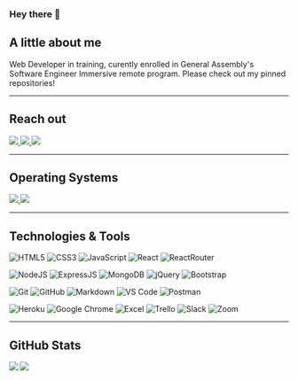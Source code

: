 ### Hey there 👋

## A little about me
 Web Developer in training, curently enrolled in General Assembly's Software Engineer Immersive remote program. Please check out my pinned repositories!  

---

## Reach out
<a href="https://www.linkedin.com/in/davidphilipcollis/"><img src="https://img.shields.io/badge/-LinkedIn-0077B5?style=for-the-badge&logo=LinkedIn&logoColor=white" />  </a>
<a href="https://github.com/dcollis92"><img src="https://img.shields.io/github/followers/dcollis92?color=black&label=GitHub&logo=GitHub&logoColor=white&style=for-the-badge" />  </a>
<a href="mailto: davidphilipcollis@gmail.com"><img src="https://img.shields.io/badge/-Gmail-D14836?style=for-the-badge&logo=Gmail&logoColor=white" />  </a>

---

## Operating Systems
<a href="#"><img src="https://img.shields.io/badge/mac%20os-000000?style=for-the-badge&for-the-badge&logo=macos&logoColor=F0F0F0" />  </a>
<a href="#"><img src="https://img.shields.io/badge/-Windows-0078D6?style=for-the-badge&logo=Windows&logoColor=white" />  </a>
 
---

## Technologies & Tools

  ![HTML5](https://img.shields.io/badge/-HTML5-E34F26?style=for-the-badge&logo=html5&logoColor=white)
  ![CSS3](https://img.shields.io/badge/-CSS3-1572B6?style=for-the-badge&logo=css3&logoColor=white)
  ![JavaScript](https://img.shields.io/badge/-JavaScript-F7DF1E?style=for-the-badge&logo=javascript&logoColor=black)
  ![React](https://img.shields.io/badge/-React-61DAFB?style=for-the-badge&logo=React&logoColor=black)
  ![ReactRouter](https://img.shields.io/badge/-React_Router-CA4245?style=for-the-badge&for-the-badge&logo=react-router&logoColor=white)
  
  ![NodeJS](https://img.shields.io/badge/-NodeJS-339933?style=for-the-badge&logo=Node.js&logoColor=white)
  ![ExpressJS](https://img.shields.io/badge/-Express.js-404D59?style=for-the-badge&for-the-badge&logoColor=white)
  ![MongoDB](https://img.shields.io/badge/-MongoDB-white?style=for-the-badge&logo=mongodb)
  ![jQuery](https://img.shields.io/badge/-jQuery-0769AD?style=for-the-badge&logo=jQuery&logoColor=white)
  ![Bootstrap](https://img.shields.io/badge/-Bootstrap-563D7C?style=for-the-badge&logo=bootstrap&logoColor=white)

  ![Git](https://img.shields.io/badge/-Git-black?style=for-the-badge&logo=git&logoColor=white)
  ![GitHub](https://img.shields.io/badge/-GitHub-181717?style=for-the-badge&logo=github&logoColor=white)
  ![Markdown](https://img.shields.io/badge/-Markdown-000000?style=for-the-badge&logo=Markdown&logoColor=white)
  ![VS Code](https://img.shields.io/badge/-VS%20Code-007ACC?style=for-the-badge&logo=visual-studio-code&logoColor=white)
  ![Postman](https://img.shields.io/badge/Postman-black?style=for-the-badge&logo=postman)
  
  ![Heroku](https://img.shields.io/badge/-Heroku-430098?style=for-the-badge&logo=heroku&logoColor=white)
  ![Google Chrome](https://img.shields.io/badge/Chrome-black?style=for-the-badge&logo=google-chrome)
  ![Excel](https://img.shields.io/badge/-Excel-217346?style=for-the-badge&logo=Microsoft-Excel&logoColor=white)
  ![Trello](https://img.shields.io/badge/-Trello-0079BF?style=for-the-badge&logo=Trello&logoColor=white)
  ![Slack](https://img.shields.io/badge/-Slack-4A154B?style=for-the-badge&logo=slack&logoColor=white)
  ![Zoom](https://img.shields.io/badge/-Zoom-2D8CFF?style=for-the-badge&logo=zoom&logoColor=white)

---

## GitHub Stats
<img align="left" src="https://github-readme-stats.vercel.app/api?username=dcollis92&show_icons=true&count_private=true&theme=dark" />
<img src="https://github-readme-stats.vercel.app/api/top-langs/?username=dcollis92&layout=compact&count_private=true&theme=dark" />

